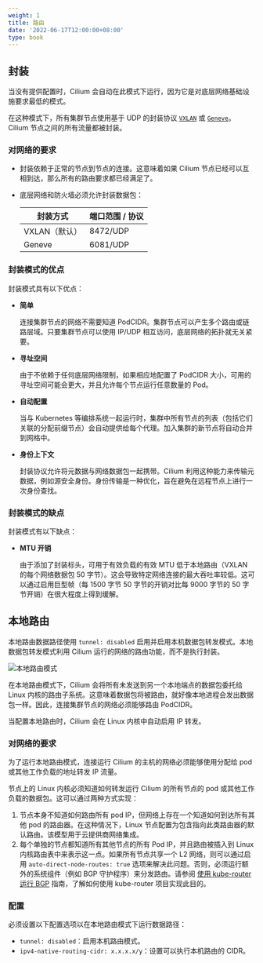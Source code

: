 ```yaml
---
weight: 1
title: 路由
date: '2022-06-17T12:00:00+08:00'
type: book
---
```


## 封装 

当没有提供配置时，Cilium 会自动在此模式下运行，因为它是对底层网络基础设施要求最低的模式。

在这种模式下，所有集群节点使用基于 UDP 的封装协议  [`VXLAN`](https://docs.cilium.io/en/stable/glossary/#term-vxlan) 或  [`Geneve`](https://docs.cilium.io/en/stable/glossary/#term-geneve)。Cilium 节点之间的所有流量都被封装。

### 对网络的要求 

- 封装依赖于正常的节点到节点的连接。这意味着如果 Cilium 节点已经可以互相到达，那么所有的路由要求都已经满足了。

- 底层网络和防火墙必须允许封装数据包：

  | 封装方式      | 端口范围 / 协议 |
  | ------------- | --------------- |
  | VXLAN（默认） | 8472/UDP        |
  | Geneve        | 6081/UDP        |

### 封装模式的优点

封装模式具有以下优点：

- **简单**

  连接集群节点的网络不需要知道 PodCIDR。集群节点可以产生多个路由或链路层域。只要集群节点可以使用 IP/UDP 相互访问，底层网络的拓扑就无关紧要。

- **寻址空间**

  由于不依赖于任何底层网络限制，如果相应地配置了 PodCIDR 大小，可用的寻址空间可能会更大，并且允许每个节点运行任意数量的 Pod。

- **自动配置**

  当与 Kubernetes 等编排系统一起运行时，集群中所有节点的列表（包括它们关联的分配前缀节点）会自动提供给每个代理。加入集群的新节点将自动合并到网格中。

- **身份上下文**

  封装协议允许将元数据与网络数据包一起携带。Cilium 利用这种能力来传输元数据，例如源安全身份。身份传输是一种优化，旨在避免在远程节点上进行一次身份查找。

### 封装模式的缺点

封装模式有以下缺点：

- **MTU 开销**

  由于添加了封装标头，可用于有效负载的有效 MTU 低于本地路由（VXLAN 的每个网络数据包 50 字节）。这会导致特定网络连接的最大吞吐率较低。这可以通过启用巨型帧（每 1500 字节 50 字节的开销对比每 9000 字节的 50 字节开销）在很大程度上得到缓解。

## 本地路由

本地路由数据路径使用 `tunnel: disabled` 启用并启用本机数据包转发模式。本地数据包转发模式利用 Cilium 运行的网络的路由功能，而不是执行封装。

![本地路由模式](../native_routing.png "本地路由模式")

在本地路由模式下，Cilium 会将所有未发送到另一个本地端点的数据包委托给 Linux 内核的路由子系统。这意味着数据包将被路由，就好像本地进程会发出数据包一样。因此，连接集群节点的网络必须能够路由 PodCIDR。

当配置本地路由时，Cilium 会在 Linux 内核中自动启用 IP 转发。

### 对网络的要求

为了运行本地路由模式，连接运行 Cilium 的主机的网络必须能够使用分配给 pod 或其他工作负载的地址转发 IP 流量。

节点上的 Linux 内核必须知道如何转发运行 Cilium 的所有节点的 pod 或其他工作负载的数据包。这可以通过两种方式实现：

1. 节点本身不知道如何路由所有 pod IP，但网络上存在一个知道如何到达所有其他 pod 的路由器。在这种情况下，Linux 节点配置为包含指向此类路由器的默认路由。该模型用于云提供商网络集成。
2. 每个单独的节点都知道所有其他节点的所有 Pod IP，并且路由被插入到 Linux 内核路由表中来表示这一点。如果所有节点共享一个 L2 网络，则可以通过启用 `auto-direct-node-routes: true` 选项来解决此问题。否则，必须运行额外的系统组件（例如 BGP 守护程序）来分发路由。请参阅 [使用 kube-router 运行 BGP](https://docs.cilium.io/en/stable/gettingstarted/kube-router/#kube-router) 指南，了解如何使用 kube-router 项目实现此目的。

### 配置

必须设置以下配置选项以在本地路由模式下运行数据路径：

- `tunnel: disabled`：启用本机路由模式。
- `ipv4-native-routing-cidr: x.x.x.x/y`：设置可以执行本机路由的 CIDR。
